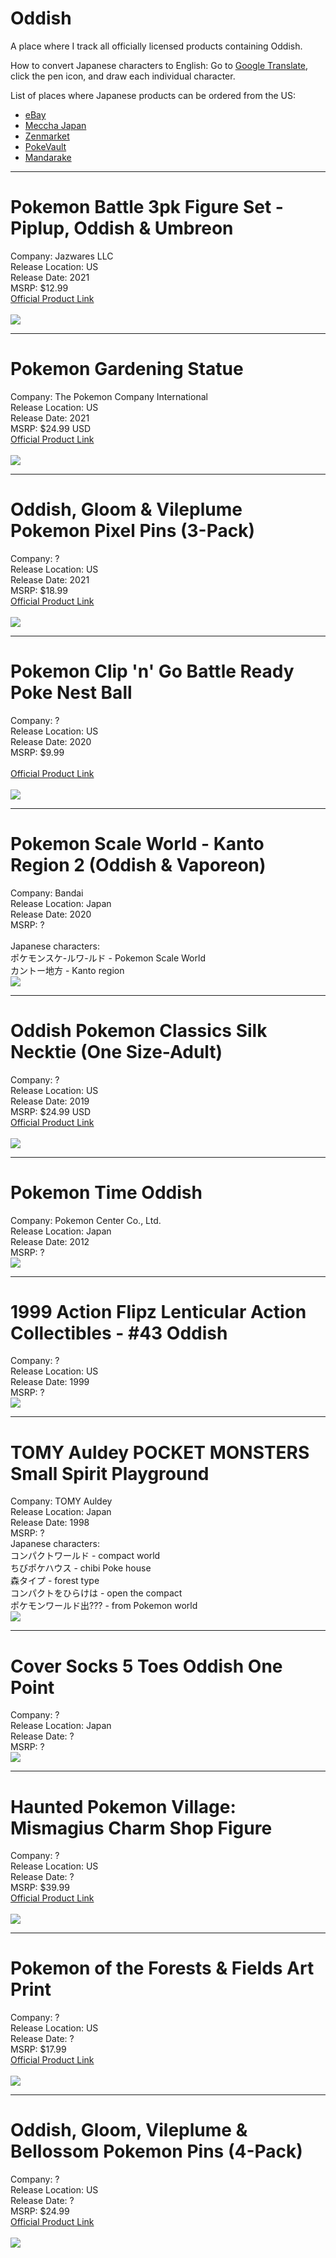 # Oddish
A place where I track all officially licensed products containing Oddish.

How to convert Japanese characters to English:
Go to [Google Translate](https://translate.google.com/?sl=ja&tl=en&op=translate), click the pen icon, and draw each individual character.


List of places where Japanese products can be ordered from the US:

- [eBay](https://www.ebay.com)
- [Meccha Japan](https://meccha-japan.com/en/search?controller=search&s=oddish)
- [Zenmarket](https://zenmarket.jp/en/yahoo.aspx?q=oddish)
- [PokeVault](https://pokevault.com/index.php?route=product/search&search=oddish&description=true)
- [Mandarake](https://order.mandarake.co.jp/order/listPage/list?keyword=oddish&lang=en)

---

# Pokemon Battle 3pk Figure Set - Piplup, Oddish & Umbreon
Company: Jazwares LLC<br>
Release Location: US<br>
Release Date: 2021<br>
MSRP: $12.99<br>
[Official Product Link](https://www.target.com/p/pokemon-battle-3pk-figure-set-piplup-oddish-38-umbreon/-/A-81551344)<br><br>
<img src="https://i.imgur.com/sxZSP3F.jpg">

---

# Pokemon Gardening Statue
Company: The Pokemon Company International<br>
Release Location: US<br>
Release Date: 2021<br>
MSRP: $24.99 USD<br>
[Official Product Link](https://www.pokemoncenter.com/product/710-09016/oddish-pokemon-gardening-statue)<br><br>
<img src="https://i.imgur.com/fPeOnvT.jpg">

---

# Oddish, Gloom & Vileplume Pokemon Pixel Pins (3-Pack)
Company: ?<br>
Release Location: US<br>
Release Date: 2021<br>
MSRP: $18.99<br>
[Official Product Link](https://www.pokemoncenter.com/product/710-08500/oddish-gloom-and-vileplume-pokemon-pixel-pins-3-pack)<br><br>
<img src="https://i.imgur.com/em7mEjT.jpg">

---

# Pokemon Clip 'n' Go Battle Ready Poke Nest Ball
Company: ?<br>
Release Location: US<br>
Release Date: 2020<br>
MSRP: $9.99<br><br>
[Official Product Link](https://www.target.com/p/pokemon-clip-39-n-39-go-battle-ready-poke-nest-ball-oddish/-/A-81551324)<br><br>
<img src="https://i.imgur.com/WTffexp.jpg">

---

# Pokemon Scale World - Kanto Region 2 (Oddish & Vaporeon)
Company: Bandai<br>
Release Location: Japan<br>
Release Date: 2020<br>
MSRP: ?<br><br>
Japanese characters:<br>
ポケモンスケ-ルワ-ルド - Pokemon Scale World<br>
カントー地方 - Kanto region<br>
<img src="https://i.imgur.com/z6qRttI.jpg">

---

# Oddish Pokemon Classics Silk Necktie (One Size-Adult)
Company: ?<br>
Release Location: US<br>
Release Date: 2019<br>
MSRP: $24.99 USD<br>
[Official Product Link](https://www.pokemoncenter.com/product/741-05161/oddish-pokemon-classics-silk-necktie-one-size-adult)<br><br>
<img src="https://i.imgur.com/v0pZwXf.jpg">

---

# Pokemon Time Oddish
Company: Pokemon Center Co., Ltd.<br>
Release Location: Japan<br>
Release Date: 2012<br>
MSRP: ?<br>
<img src="https://i.imgur.com/psWZr68.jpg">

---

# 1999 Action Flipz Lenticular Action Collectibles - #43 Oddish
Company: ?<br>
Release Location: US<br>
Release Date: 1999<br>
MSRP: ?<br>
<img src="https://i.imgur.com/ARjv6gt.jpg">

---

# TOMY Auldey POCKET MONSTERS Small Spirit Playground
Company: TOMY Auldey<br>
Release Location: Japan<br>
Release Date: 1998<br>
MSRP: ?<br>
Japanese characters:<br>
コンパクトワールド - compact world<br>
ちびポケハウス - chibi Poke house<br>
森タイプ - forest type<br>
コンパクトをひらけは - open the compact<br>
ポケモンワールド出??? - from Pokemon world<br>
<img src="https://i.imgur.com/HDLb805.jpg">

---

# Cover Socks 5 Toes Oddish One Point
Company: ?<br>
Release Location: Japan<br>
Release Date: ?<br>
MSRP: ?<br>
<img src="https://i.imgur.com/athKNao.jpg">

---

# Haunted Pokemon Village: Mismagius Charm Shop Figure
Company: ?<br>
Release Location: US<br>
Release Date: ?<br>
MSRP: $39.99<br>
[Official Product Link](https://www.pokemoncenter.com/product/703-05968/haunted-pokemon-village-mismagius-charm-shop-figure)<br><br>
<img src="https://i.imgur.com/rq7TLfp.jpg">

---

# Pokemon of the Forests & Fields Art Print
Company: ?<br>
Release Location: US<br>
Release Date: ?<br>
MSRP: $17.99<br>
[Official Product Link](https://www.pokemoncenter.com/product/710-05396/pokemon-of-the-forests-and-fields-art-print)<br><br>
<img src="https://i.imgur.com/8zjzPWl.jpg">

---

# Oddish, Gloom, Vileplume & Bellossom Pokemon Pins (4-Pack)
Company: ?<br>
Release Location: US<br>
Release Date: ?<br>
MSRP: $24.99<br>
[Official Product Link](https://www.pokemoncenter.com/product/710-03876/oddish-gloom-vileplume-and-bellossom-pokemon-pins-4-pack)<br><br>
<img src="https://i.imgur.com/ZHl4RrA.jpg">
